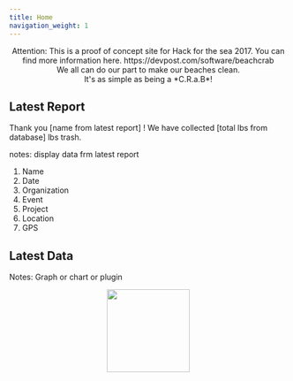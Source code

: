 ```yaml
---
title: Home
navigation_weight: 1
---
```


<center>
Attention: This is a proof of concept site for Hack for the sea 2017. You can find more information here.
https://devpost.com/software/beachcrab
<br/>
We all can do our part to make our beaches clean.
<br />
It's as simple as being a *C.R.a.B*!
</center>

## Latest Report

Thank you [name from latest report] !
We have collected [total lbs from database] lbs trash.

notes: display data frm latest report

1. Name
2. Date
3. Organization
4. Event
5. Project
6. Location
7. GPS

## Latest Data

Notes: Graph or chart or plugin



<center>
	<img src="https://upload.wikimedia.org/wikipedia/commons/0/0b/Caracangrejo.png" width="150px" />
</center>
